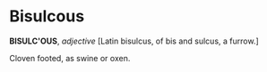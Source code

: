 # Bisulcous

**BISULC'OUS**, _adjective_ \[Latin bisulcus, of bis and sulcus, a furrow.\]

Cloven footed, as swine or oxen.